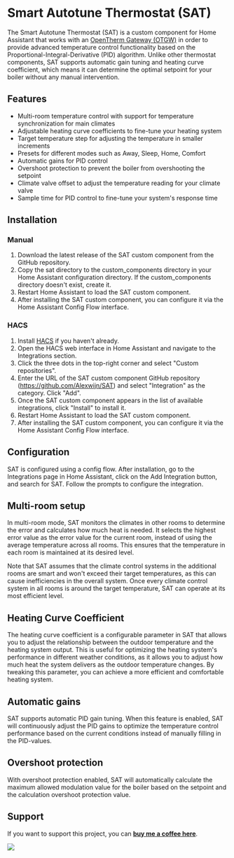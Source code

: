# Smart Autotune Thermostat (SAT)
The Smart Autotune Thermostat (SAT) is a custom component for Home Assistant that works with an [OpenTherm Gateway (OTGW)](https://otgw.tclcode.com/) in order to provide advanced temperature control functionality based on the Proportional-Integral-Derivative (PID) algorithm. Unlike other thermostat components, SAT supports automatic gain tuning and heating curve coefficient, which means it can determine the optimal setpoint for your boiler without any manual intervention.

## Features
- Multi-room temperature control with support for temperature synchronization for main climates
- Adjustable heating curve coefficients to fine-tune your heating system
- Target temperature step for adjusting the temperature in smaller increments
- Presets for different modes such as Away, Sleep, Home, Comfort
- Automatic gains for PID control
- Overshoot protection to prevent the boiler from overshooting the setpoint
- Climate valve offset to adjust the temperature reading for your climate valve
- Sample time for PID control to fine-tune your system's response time

## Installation
### Manual
1. Download the latest release of the SAT custom component from the GitHub repository.
2. Copy the sat directory to the custom_components directory in your Home Assistant configuration directory. If the custom_components directory doesn't exist, create it.
3. Restart Home Assistant to load the SAT custom component.
4. After installing the SAT custom component, you can configure it via the Home Assistant Config Flow interface.

### HACS
1. Install <a href="https://hacs.xyz/">HACS</a> if you haven't already.
2. Open the HACS web interface in Home Assistant and navigate to the Integrations section.
3. Click the three dots in the top-right corner and select "Custom repositories".
4. Enter the URL of the SAT custom component GitHub repository (https://github.com/Alexwijn/SAT) and select "Integration" as the category. Click "Add".
5. Once the SAT custom component appears in the list of available integrations, click "Install" to install it.
6. Restart Home Assistant to load the SAT custom component.
7. After installing the SAT custom component, you can configure it via the Home Assistant Config Flow interface.

## Configuration
SAT is configured using a config flow. After installation, go to the Integrations page in Home Assistant, click on the Add Integration button, and search for SAT. Follow the prompts to configure the integration.

## Multi-room setup
In multi-room mode, SAT monitors the climates in other rooms to determine the error and calculates how much heat is needed. It selects the highest error value as the error value for the current room, instead of using the average temperature across all rooms. This ensures that the temperature in each room is maintained at its desired level.

Note that SAT assumes that the climate control systems in the additional rooms are smart and won't exceed their target temperatures, as this can cause inefficiencies in the overall system. Once every climate control system in all rooms is around the target temperature, SAT can operate at its most efficient level.

## Heating Curve Coefficient
The heating curve coefficient is a configurable parameter in SAT that allows you to adjust the relationship between the outdoor temperature and the heating system output. This is useful for optimizing the heating system's performance in different weather conditions, as it allows you to adjust how much heat the system delivers as the outdoor temperature changes. By tweaking this parameter, you can achieve a more efficient and comfortable heating system.

## Automatic gains
SAT supports automatic PID gain tuning. When this feature is enabled, SAT will continuously adjust the PID gains to optimize the temperature control performance based on the current conditions instead of manually filling in the PID-values.

## Overshoot protection
With overshoot protection enabled, SAT will automatically calculate the maximum allowed modulation value for the boiler based on the setpoint and the calculation overshoot protection value.

## Support
If you want to support this project, you can [**buy me a coffee here**](https://www.buymeacoffee.com/alexwijn).

<a href="https://www.buymeacoffee.com/alexwijn"><img src="https://img.buymeacoffee.com/button-api/?text=Buy me a coffee&emoji=&slug=alexwijn&button_colour=0ac982&font_colour=000000&font_family=Cookie&outline_colour=000000&coffee_colour=ffffff"></a>
